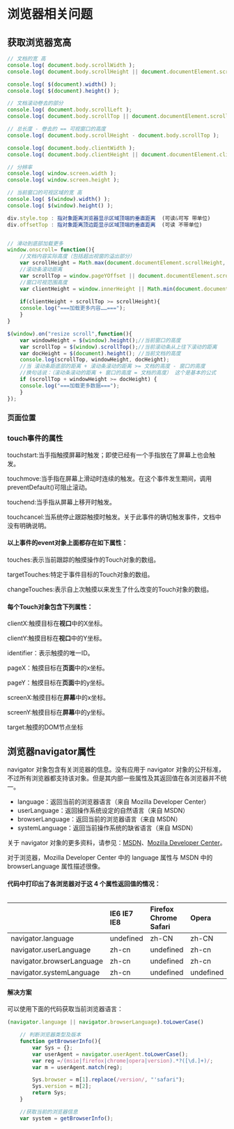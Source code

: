 # 浏览器相关问题

## 获取浏览器宽高

```javascript
// 文档的宽 高
console.log( document.body.scrollWidth );
console.log( document.body.scrollHeight || document.documentElement.scrollHeight );

console.log( $(document).width() );
console.log( $(document).height() );

// 文档滚动卷去的部分
console.log( document.body.scrollLeft );
console.log( document.body.scrollTop || document.documentElement.scrollTop );

// 总长度 - 卷去的 == 可视窗口的高度
console.log( document.body.scrollHeight - document.body.scrollTop );

console.log( document.body.clientWidth );
console.log( document.body.clientHeight || document.documentElement.clientHeight );

// 分辨率
console.log( window.screen.width );
console.log( window.screen.height );

// 当前窗口的可视区域的宽 高
console.log( $(window).width() );
console.log( $(window).height() );

div.style.top : 指对象距离浏览器显示区域顶端的垂直距离  (可读&可写 带单位)
div.offsetTop : 指对象距离顶边距显示区域顶端的垂直距离  (可读 不带单位)
```

```js

// 滑动到底部加载更多
window.onscroll= function(){
    //文档内容实际高度（包括超出视窗的溢出部分）
    var scrollHeight = Math.max(document.documentElement.scrollHeight, document.body.scrollHeight);
    //滚动条滚动距离
    var scrollTop = window.pageYOffset || document.documentElement.scrollTop || document.body.scrollTop;
    //窗口可视范围高度
    var clientHeight = window.innerHeight || Math.min(document.documentElement.clientHeight,document.body.clientHeight);
    
    if(clientHeight + scrollTop >= scrollHeight){
    console.log("===加载更多内容……===");
    }
}

$(window).on("resize scroll",function(){
    var windowHeight = $(window).height();//当前窗口的高度
    var scrollTop = $(window).scrollTop();//当前滚动条从上往下滚动的距离
    var docHeight = $(document).height(); //当前文档的高度
    console.log(scrollTop, windowHeight, docHeight);
    //当 滚动条距底部的距离 + 滚动条滚动的距离 >= 文档的高度 - 窗口的高度
    //换句话说：（滚动条滚动的距离 + 窗口的高度 = 文档的高度） 这个是基本的公式
    if (scrollTop + windowHeight >= docHeight) {
    console.log("===加载更多数据===");
    }
});
```

### 页面位置

### touch事件的属性

touchstart:当手指触摸屏幕时触发；即使已经有一个手指放在了屏幕上也会触发。

touchmove:当手指在屏幕上滑动时连续的触发。在这个事件发生期间，调用preventDefault\(\)可阻止滚动。

touchend:当手指从屏幕上移开时触发。

touchcancel:当系统停止跟踪触摸时触发。关于此事件的确切触发事件，文档中没有明确说明。

#### 以上事件的event对象上面都存在如下属性：

touches:表示当前跟踪的触摸操作的Touch对象的数组。

targetTouches:特定于事件目标的Touch对象的数组。

changeTouches:表示自上次触摸以来发生了什么改变的Touch对象的数组。

#### 每个Touch对象包含下列属性：

clientX:触摸目标在**视口**中的X坐标。

clientY:触摸目标在**视口**中的Y坐标。

identifier：表示触摸的唯一ID。

pageX：触摸目标在**页面**中的x坐标。

pageY：触摸目标在**页面**中的y坐标。

screenX:触摸目标在**屏幕**中的x坐标。

screenY:触摸目标在**屏幕**中的y坐标。

target:触摸的DOM节点坐标

## 浏览器navigator属性

navigator 对象包含有关浏览器的信息。没有应用于 navigator 对象的公开标准，不过所有浏览器都支持该对象。但是其内部一些属性及其返回值在各浏览器并不统一。

* language：返回当前的浏览器语言（来自 Mozilla Developer Center）
* userLanguage：返回操作系统设定的自然语言（来自 MSDN）
* browserLanguage：返回当前的浏览器语言（来自 MSDN）
* systemLanguage：返回当前操作系统的缺省语言（来自 MSDN）

关于 navigator 对象的更多资料，请参见：[MSDN](http://msdn.microsoft.com/en-us/library/ms535867%28VS.85%29.aspx)、[Mozilla Developer Center](https://developer.mozilla.org/en/DOM/window.navigator)。

对于浏览器，Mozilla Developer Center 中的 language 属性与 MSDN 中的 browserLanguage 属性描述很像。

#### 代码中打印出了各浏览器对于这 4 个属性返回值的情况：

|  |
| :--- |


|  | IE6 IE7 IE8 | Firefox Chrome Safari | Opera |
| :--- | :--- | :--- | :--- |
| navigator.language | undefined | zh-CN | zh-CN |
| navigator.userLanguage | zh-cn | undefined | zh-cn |
| navigator.browserLanguage | zh-cn | undefined | zh-cn |
| navigator.systemLanguage | zh-cn | undefined | undefined |

#### 解决方案

可以使用下面的代码获取当前浏览器语言：

```javascript
(navigator.language || navigator.browserLanguage).toLowerCase()
```

```javascript
    // 判断浏览器类型及版本
    function getBrowserInfo(){
        var Sys = {};
        var userAgent = navigator.userAgent.toLowerCase();
        var reg =/(msie|firefox|chrome|opera|version).*?([\d.]+)/;
        var m = userAgent.match(reg);

        Sys.browser = m[1].replace(/version/, "'safari");
        Sys.version = m[2];
        return Sys;
    }

    //获取当前的浏览器信息
    var system = getBrowserInfo();
```



